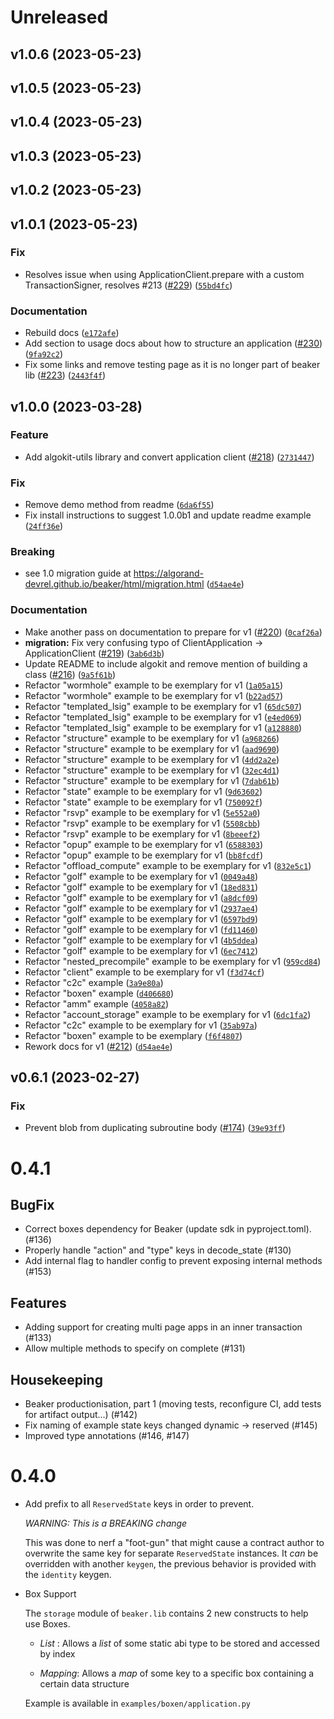 # Unreleased

<!--next-version-placeholder-->

## v1.0.6 (2023-05-23)


## v1.0.5 (2023-05-23)


## v1.0.4 (2023-05-23)


## v1.0.3 (2023-05-23)


## v1.0.2 (2023-05-23)


## v1.0.1 (2023-05-23)
### Fix
* Resolves issue when using ApplicationClient.prepare with a custom TransactionSigner, resolves #213 ([#229](https://github.com/algorand-devrel/beaker/issues/229)) ([`55bd4fc`](https://github.com/algorand-devrel/beaker/commit/55bd4fc2fad4b01d3c64ad71de5bef6d48139cdd))

### Documentation
* Rebuild docs ([`e172afe`](https://github.com/algorand-devrel/beaker/commit/e172afead01f569cb314bdcaee1583b1f24ad05a))
* Add section to usage docs about how to structure an application ([#230](https://github.com/algorand-devrel/beaker/issues/230)) ([`9fa92c2`](https://github.com/algorand-devrel/beaker/commit/9fa92c29ed6244eb40dec7899e3c492b2d6028b2))
* Fix some links and remove testing page as it is no longer part of beaker lib ([#223](https://github.com/algorand-devrel/beaker/issues/223)) ([`2443f4f`](https://github.com/algorand-devrel/beaker/commit/2443f4f03a8f76f4e08705d7a7c8e8d12de99f13))

## v1.0.0 (2023-03-28)
### Feature
* Add algokit-utils library and convert application client ([#218](https://github.com/algorand-devrel/beaker/issues/218)) ([`2731447`](https://github.com/algorand-devrel/beaker/commit/2731447ad077187ff23f28338d61b6e8c4645a4e))

### Fix
* Remove demo method from readme ([`6da6f55`](https://github.com/algorand-devrel/beaker/commit/6da6f5569e655c1689ed2cb795fb17df06af61fc))
* Fix install instructions to suggest 1.0.0b1 and update readme example ([`24ff36e`](https://github.com/algorand-devrel/beaker/commit/24ff36e43ba4cccd435ba30847a8223e971263de))

### Breaking
* see 1.0 migration guide at https://algorand-devrel.github.io/beaker/html/migration.html ([`d54ae4e`](https://github.com/algorand-devrel/beaker/commit/d54ae4e989cd3133266ce22927e3bd8aaaa2c568))

### Documentation
* Make another pass on documentation to prepare for v1 ([#220](https://github.com/algorand-devrel/beaker/issues/220)) ([`0caf26a`](https://github.com/algorand-devrel/beaker/commit/0caf26a97a0608b5a1744d2a7cd92686e61169d3))
* **migration:** Fix very confusing typo of ClientApplication -> ApplicationClient ([#219](https://github.com/algorand-devrel/beaker/issues/219)) ([`3ab6d3b`](https://github.com/algorand-devrel/beaker/commit/3ab6d3b61a812db90a7f82f0672a13791c2b72b3))
* Update README to include algokit and remove mention of building a class ([#216](https://github.com/algorand-devrel/beaker/issues/216)) ([`9a5f61b`](https://github.com/algorand-devrel/beaker/commit/9a5f61bcc8a02ce6c3d103d813a35bdfa46934f2))
* Refactor "wormhole" example to be exemplary for v1 ([`1a05a15`](https://github.com/algorand-devrel/beaker/commit/1a05a1513c076a87e2b604476cc6e01f87dbf5fc))
* Refactor "wormhole" example to be exemplary for v1 ([`b22ad57`](https://github.com/algorand-devrel/beaker/commit/b22ad57f053589c46d195bb405f0ae36eab0b3f4))
* Refactor "templated_lsig" example to be exemplary for v1 ([`65dc507`](https://github.com/algorand-devrel/beaker/commit/65dc507eb4e186e254b47a03da33b787f121464b))
* Refactor "templated_lsig" example to be exemplary for v1 ([`e4ed069`](https://github.com/algorand-devrel/beaker/commit/e4ed069901a5ed6f97fd9180b43a02158a989754))
* Refactor "templated_lsig" example to be exemplary for v1 ([`a128880`](https://github.com/algorand-devrel/beaker/commit/a1288804c8bd0569fd683495eeaaaea254e68a72))
* Refactor "structure" example to be exemplary for v1 ([`a968266`](https://github.com/algorand-devrel/beaker/commit/a9682667bcb145a967121a41fa363044b22d5f2f))
* Refactor "structure" example to be exemplary for v1 ([`aad9690`](https://github.com/algorand-devrel/beaker/commit/aad96905ee9b390bbc09e0dea45ec49b36c4ac3b))
* Refactor "structure" example to be exemplary for v1 ([`4dd2a2e`](https://github.com/algorand-devrel/beaker/commit/4dd2a2e3a94d37adc09989cad9ba8077ef258338))
* Refactor "structure" example to be exemplary for v1 ([`32ec4d1`](https://github.com/algorand-devrel/beaker/commit/32ec4d17ec059d02f97afa0e7742d3475a529926))
* Refactor "structure" example to be exemplary for v1 ([`7dab61b`](https://github.com/algorand-devrel/beaker/commit/7dab61bcba37254bc298d6d4f957260bb1234ddb))
* Refactor "state" example to be exemplary for v1 ([`9d63602`](https://github.com/algorand-devrel/beaker/commit/9d636020d6bdecec6236faec477425b8d6aea982))
* Refactor "state" example to be exemplary for v1 ([`750092f`](https://github.com/algorand-devrel/beaker/commit/750092f81f4599d5be1abbb3626d5170c7036711))
* Refactor "rsvp" example to be exemplary for v1 ([`5e552a0`](https://github.com/algorand-devrel/beaker/commit/5e552a0b54d587d7bd67339425f2c450c5c94fd9))
* Refactor "rsvp" example to be exemplary for v1 ([`5508cbb`](https://github.com/algorand-devrel/beaker/commit/5508cbbb6ee2f09b1e6a0f3546b7d23080b79be7))
* Refactor "rsvp" example to be exemplary for v1 ([`8beeef2`](https://github.com/algorand-devrel/beaker/commit/8beeef2c93b547e9c1dd49190b87f0ce0f899ba5))
* Refactor "opup" example to be exemplary for v1 ([`6588303`](https://github.com/algorand-devrel/beaker/commit/6588303a1fb635fdb9144307eac1b9cce9524b26))
* Refactor "opup" example to be exemplary for v1 ([`bb8fcdf`](https://github.com/algorand-devrel/beaker/commit/bb8fcdf0d86a313e7d1f3257d1f95b64367eaee0))
* Refactor "offload_compute" example to be exemplary for v1 ([`832e5c1`](https://github.com/algorand-devrel/beaker/commit/832e5c1c3faea9e9ff5e4aab7a1a8c6bdec06fec))
* Refactor "golf" example to be exemplary for v1 ([`0049a48`](https://github.com/algorand-devrel/beaker/commit/0049a487fdd3e5eb56dccbcbfcc39701df4507d1))
* Refactor "golf" example to be exemplary for v1 ([`18ed831`](https://github.com/algorand-devrel/beaker/commit/18ed831eced3cd639d93edd5b61f61522572d865))
* Refactor "golf" example to be exemplary for v1 ([`a8dcf09`](https://github.com/algorand-devrel/beaker/commit/a8dcf0975d84c4ba1eee1c2a0df1f417c8a686f3))
* Refactor "golf" example to be exemplary for v1 ([`2937ae4`](https://github.com/algorand-devrel/beaker/commit/2937ae416d3afeadbaab24c97d80f396dc13d312))
* Refactor "golf" example to be exemplary for v1 ([`6597bd9`](https://github.com/algorand-devrel/beaker/commit/6597bd9a915385085efc45e0788fafae6778fb98))
* Refactor "golf" example to be exemplary for v1 ([`fd11460`](https://github.com/algorand-devrel/beaker/commit/fd1146077689b22284883c82d8996fbade4fb629))
* Refactor "golf" example to be exemplary for v1 ([`4b5ddea`](https://github.com/algorand-devrel/beaker/commit/4b5ddea82da5989aad362327b92635371840a9db))
* Refactor "golf" example to be exemplary for v1 ([`6ec7412`](https://github.com/algorand-devrel/beaker/commit/6ec74120493062005ff4c5089337a3cd7a6802d5))
* Refactor "nested_precompile" example to be exemplary for v1 ([`959cd84`](https://github.com/algorand-devrel/beaker/commit/959cd8434101e288288d133ebbf5ef2dbaa8c581))
* Refactor "client" example to be exemplary for v1 ([`f3d74cf`](https://github.com/algorand-devrel/beaker/commit/f3d74cf7d7432459bebf83d6e5194e3a97a087a3))
* Refactor "c2c" example ([`3a9e80a`](https://github.com/algorand-devrel/beaker/commit/3a9e80abafee46d288fa2211e12cd5511c41798b))
* Refactor "boxen" example ([`d406680`](https://github.com/algorand-devrel/beaker/commit/d406680a59fe0daf7925c8d70617ecb2ee683ecb))
* Refactor "amm" example ([`4058a82`](https://github.com/algorand-devrel/beaker/commit/4058a82a59386f7173b77d345c217f43c9ea3c35))
* Refactor "account_storage" example to be exemplary for v1 ([`6dc1fa2`](https://github.com/algorand-devrel/beaker/commit/6dc1fa215b4bae0bbd3963a3996630a4b6bea5cb))
* Refactor "c2c" example to be exemplary for v1 ([`35ab97a`](https://github.com/algorand-devrel/beaker/commit/35ab97aa2b0acb2144b8605d8310df1a4c7d89ea))
* Refactor "boxen" example to be exemplary ([`f6f4807`](https://github.com/algorand-devrel/beaker/commit/f6f4807a44cd5b4a78977d3f20e5e1a277239daa))
* Rework docs for v1 ([#212](https://github.com/algorand-devrel/beaker/issues/212)) ([`d54ae4e`](https://github.com/algorand-devrel/beaker/commit/d54ae4e989cd3133266ce22927e3bd8aaaa2c568))

## v0.6.1 (2023-02-27)
### Fix
* Prevent blob from duplicating subroutine body ([#174](https://github.com/algorand-devrel/beaker/issues/174)) ([`39e93ff`](https://github.com/algorand-devrel/beaker/commit/39e93ff2e6d02cf9b12b4c63b6dfb10376c2857c))

# 0.4.1

 ## BugFix

 - Correct boxes dependency for Beaker (update sdk in pyproject.toml). (#136)
 - Properly handle "action" and "type" keys in decode_state (#130)
 - Add internal flag to handler config to prevent exposing internal methods (#153)

## Features

 - Adding support for creating multi page apps in an inner transaction (#133)
 - Allow multiple methods to specify on complete (#131)

 ## Housekeeping

 - Beaker productionisation, part 1 (moving tests, reconfigure CI, add tests for artifact output...) (#142)
 - Fix naming of example state keys changed dynamic -> reserved (#145)
 - Improved type annotations (#146, #147)








# 0.4.0 


- Add prefix to all `ReservedState` keys in order to prevent. 

    *WARNING: This is a BREAKING change* 

    This was done to nerf a "foot-gun" that might cause a contract author to overwrite the same key for separate `ReservedState` instances. It _can_ be overridden with another `keygen`, the previous behavior is provided with the `identity` keygen.
 

- Box Support

    The `storage` module of `beaker.lib` contains 2 new constructs to help use Boxes.

    - *List* : Allows a _list_ of some static abi type to be stored and accessed by index

    - *Mapping*: Allows a _map_ of some key to a specific box containing a certain data structure

    Example is available in `examples/boxen/application.py`
